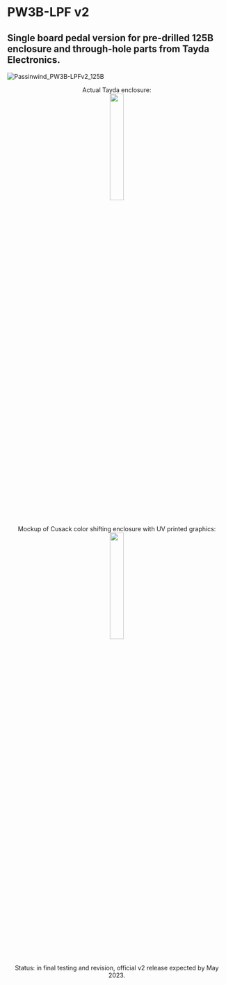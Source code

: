 # PW3B-LPF v2

## Single board pedal version for pre-drilled 125B enclosure and through-hole parts from Tayda Electronics. 

![Passinwind_PW3B-LPFv2_125B](https://user-images.githubusercontent.com/127763821/231684786-a4803b03-4b7a-4030-b7ca-071ab2d93167.png)

<p align="center" width="100%">
Actual Tayda enclosure: </br>
    <img width="25%" src="https://user-images.githubusercontent.com/127763821/230925146-7342877b-b596-48cb-9574-d2ad54d94166.jpg">
</p>

<p align="center" width="100%">
Mockup of Cusack color shifting enclosure with UV printed graphics: </br>
    <img width="25%" src="https://user-images.githubusercontent.com/127763821/232154591-204e354a-387a-4d23-8eb7-79ad523b0670.PNG">
</p>


<p align="center" width="100%">
Status: in final testing and revision, official v2 release expected by May 2023. </br>
    </p>
